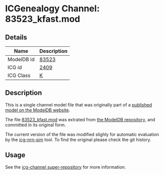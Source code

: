 # ICGenealogy Channel: 83523\_kfast.mod

## Details

Name | Description
---- | -----------
ModelDB id | [83523](http://senselab.med.yale.edu/ModelDB/ShowModel.cshtml?model=83523)
ICG id | [2409](http://icg.neurotheory.ox.ac.uk/channels/1/2409)
ICG Class | [K](http://icg.neurotheory.ox.ac.uk/channels/1)

## Description

This is a single channel model file that was originally part of a [published model on the ModelDB website](http://senselab.med.yale.edu/mModelDB/ShowModel.cshtml?model=83523).


The file [83523\_kfast.mod](83523_kfast.mod) was extrated from [the ModelDB repository](http://senselab.med.yale.edu/ModelDB/ShowModel.cshtml?model=83523), and committed in its original form.

The current version of the file was modified slighly for automatic evaluation by the [icg-nrn-sim](https://github.com/icgenealogy/icg-nrn-sim) tool. To find the original please check the git history.


## Usage

See the [icg-channel super-repository](https://github.com/icgenealogy/icg-channels) for more information.